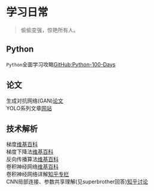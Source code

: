 # 学习日常
> 偷偷变强，惊艳所有人。


## Python

`Python`全面学习攻略[GitHub:Python-100-Days](https://github.com/jackfrued/Python-100-Days)


## 论文
生成对抗网络(GAN)[论文](https://papers.nips.cc/paper/2014/file/5ca3e9b122f61f8f06494c97b1afccf3-Paper.pdf)  
YOLO系列文章[网站](https://docs.ultralytics.com/)  


## 技术解析
梯度[维基百科](https://zh.wikipedia.org/wiki/梯度)  
梯度下降法[维基百科](https://zh.wikipedia.org/wiki/梯度下降法)  
反向传播算法[维基百科](https://zh.wikipedia.org/wiki/反向传播算法)  
卷积神经网络[维基百科](https://zh.wikipedia.org/wiki/卷积神经网络)  
卷积神经网络详解[知乎专栏](https://zhuanlan.zhihu.com/p/47184529)  
CNN局部连接、参数共享理解(见superbrother回答)[知乎讨论](https://www.zhihu.com/question/47158818)  



